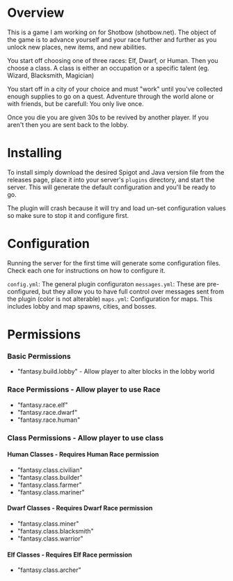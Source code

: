 # Overview

This is a game I am working on for Shotbow (shotbow.net). The object of the game is to advance yourself and your race further and further as you unlock new places, new items, and new abilities.

You start off choosing one of three races: Elf, Dwarf, or Human. Then you choose a class. A class is either an occupation or a specific talent (eg. Wizard, Blacksmith, Magician)

You start off in a city of your choice and must "work" until you've collected enough supplies to go on a quest. Adventure through the world alone or with friends, but be carefull: You only live once.

Once you die you are given 30s to be revived by another player. If you aren't then you are sent back to the
lobby.

# Installing

To install simply download the desired Spigot and Java version file from the releases page, place it into your server's ```plugins``` directory, and start the server. This will generate the default configuration and you'll be ready to go.

The plugin will crash because it will try and load un-set configuration values so make sure to stop it and configure first.

# Configuration

Running the server for the first time will generate some configuration files. Check each one for instructions on how to configure it.

```config.yml```: The general plugin configuraton
```messages.yml```: These are pre-configured, but they allow you to have full control over messages sent from the plugin (color is not alterable)
```maps.yml```: Configuration for maps. This includes lobby and map spawns, cities, and bosses.

# Permissions

### Basic Permissions
* "fantasy.build.lobby" - Allow player to alter blocks in the lobby world

### Race Permissions - Allow player to use Race
* "fantasy.race.elf"
* "fantasy.race.dwarf"
* "fantasy.race.human"

### Class Permissions - Allow player to use class

#### Human Classes - Requires Human Race permission
* "fantasy.class.civilian"
* "fantasy.class.builder"
* "fantasy.class.farmer"
* "fantasy.class.mariner"

#### Dwarf Classes - Requires Dwarf Race permission
* "fantasy.class.miner"
* "fantasy.class.blacksmith"
* "fantasy.class.warrior"

#### Elf Classes - Requires Elf Race permission
* "fantasy.class.archer"